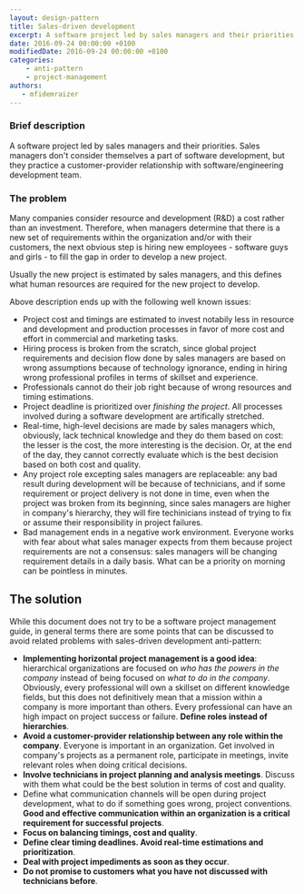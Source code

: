 ```yaml
---
layout: design-pattern
title: Sales-driven development
excerpt: A software project led by sales managers and their priorities
date: 2016-09-24 00:00:00 +0100
modifiedDate: 2016-09-24 00:00:00 +0100
categories:
    - anti-pattern
    - project-management
authors: 
   - mfidemraizer
---
```


### Brief description

A software project led by sales managers and their priorities. Sales managers don't consider themselves a part of software development, but they practice a customer-provider relationship with software/engineering development team.

### The problem

Many companies consider resource and development (R&D) a cost rather than an investment. Therefore, when managers determine that there is a new set of requirements within the organization and/or with their customers, the next obvious step is hiring new employees - software guys and girls - to fill the gap in order to develop a new project.

Usually the new project is estimated by sales managers, and this defines what human resources are required for the new project to develop.

Above description ends up with the following well known issues:

- Project cost and timings are estimated to invest notabily less in resource and development and production processes in favor of more cost and effort in commercial and marketing tasks.
- Hiring process is broken from the scratch, since global project requirements and decision flow done by sales managers are based on wrong assumptions because of technology ignorance, ending in hiring wrong professional profiles in terms of skillset and experience. 
- Professionals cannot do their job right because of wrong resources and timing estimations. 
- Project deadline is prioritized over *finishing the project*. All processes involved during a software development are artifically stretched. 
- Real-time, high-level decisions are made by sales managers which, obviously, lack technical knowledge and they do them based on cost: the lesser is the cost, the more interesting is the decision. Or, at the end of the day, they cannot correctly evaluate which is the best decision based on both cost and quality.
- Any project role excepting sales managers are replaceable: any bad result during development will be because of technicians, and if some requirement or project delivery is not done in time, even when the project was broken from its beginning, since sales managers are higher in company's hierarchy, they will fire techinicians instead of trying to fix or assume their responsibility in project failures. 
- Bad management ends in a negative work environment. Everyone works with fear about what sales manager expects from them because project requirements are not a consensus: sales managers will be changing requirement details in a daily basis. What can be a priority on morning can be pointless in minutes.

## The solution

While this document does not try to be a software project management guide, in general terms there are some points that can be discussed to avoid related problems with sales-driven development anti-pattern:

- **Implementing horizontal project management is a good idea**: hierarchical organizations are focused on *who has the powers in the company* instead of being focused on *what to do in the company*. Obviously, every professional will own a skillset on different knowledge fields, but this does not definitively mean that a mission within a company is more important than others. Every professional can have an high impact on project success or failure. **Define roles instead of hierarchies**.
- **Avoid a customer-provider relationship between any role within the company**. Everyone is important in an organization. Get involved in company's projects as a permanent role, participate in meetings, invite relevant roles when doing critical decisions. 
- **Involve technicians in project planning and analysis meetings**. Discuss with them what could be the best solution in terms of cost and quality.
- Define what communication channels will be open during project development, what to do if something goes wrong, project conventions. **Good and effective communication within an organization is a critical requirement for successful projects**.
- **Focus on balancing timings, cost and quality**.
- **Define clear timing deadlines. Avoid real-time estimations and prioritization**.
- **Deal with project impediments as soon as they occur**.
- **Do not promise to customers what you have not discussed with technicians before**.